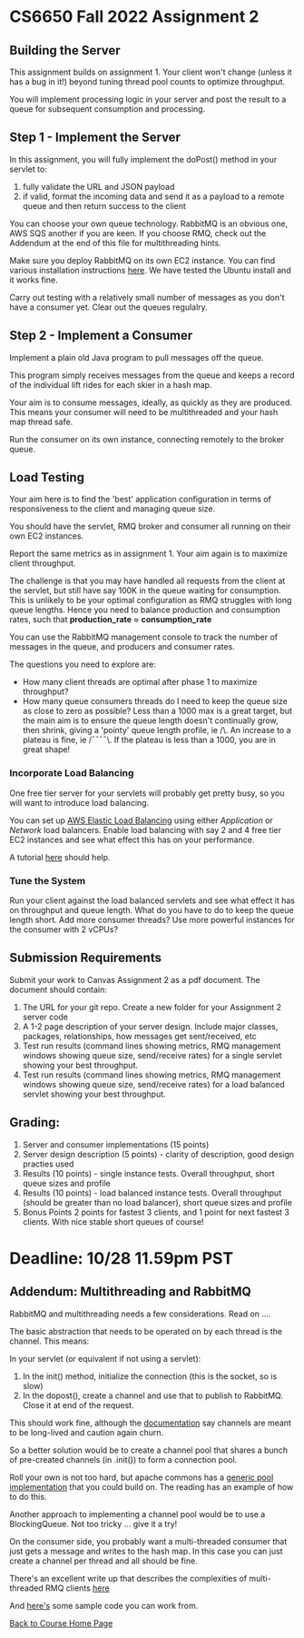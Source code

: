 # CS6650 Fall 2022  Assignment 2


## Building the Server
This assignment builds on assignment 1. Your client won't change (unless it has a bug in it!) beyond tuning thread pool counts to optimize throughput. 

You will implement processing logic in your server and post the result to a queue for subsequent consumption and processing.

## Step 1 - Implement the Server
In this assignment, you will fully implement the doPost() method in your servlet to:

1. fully validate the URL and JSON payload
1. if valid, format the incoming data and send it as a payload to a remote queue and then return success to the client

You can choose your own queue technology. RabbitMQ is an obvious one, AWS SQS another if you are keen. If you choose RMQ, check out the Addendum at the end of this file for multithreading hints. 

Make sure you deploy RabbitMQ on its own EC2 instance. You can find various installation instructions [here](https://www.rabbitmq.com/download.html). We have tested the Ubuntu install and it works fine.

Carry out testing with a relatively small number of messages as you don't have a consumer yet. Clear out the queues regulalry.

## Step 2 - Implement a Consumer
Implement a plain old Java program to pull messages off the queue. 

This program simply receives messages from the queue and keeps a record of the individual lift rides for each skier in a hash map. 

Your aim is to consume messages, ideally, as quickly as they are produced. 
This means your consumer will need to be multithreaded and your hash map thread safe.

Run the consumer on its own instance, connecting remotely to the broker queue.

## Load Testing

Your aim here is to find the 'best' application configuration in terms of responsiveness to the client and managing queue size. 

You should have the servlet, RMQ broker and consumer all running on their own EC2 instances.

Report the same metrics as in assignment 1. Your aim again is to maximize client throughput.

The challenge is that you may have handled all requests from the client at the servlet, but still have say 100K in the queue waiting for consumption. This is unlikely to be your optimal configuration as RMQ struggles with long queue lengths. Hence you need to balance production and consumption rates, such that **production_rate** ≈ **consumption_rate**

You can use the RabbitMQ management console to track the number of messages in the queue, and producers and consumer rates.

The questions you need to explore are:

* How many client threads are optimal after phase 1 to maximize throughput?
* How many queue consumers threads do I need to keep the queue size as close to zero as possible? Less than a 1000 max is a great target, but the main aim is to ensure the queue length doesn't continually grow, then shrink, giving a 'pointy' queue length profile, ie /\\. An increase to a plateau is fine, ie /¯¯¯¯\\. If the plateau is less than a 1000, you are in great shape!

### Incorporate Load Balancing

One free tier server for your servlets will probably get pretty busy, so you will want to introduce load balancing. 

You can set up [AWS Elastic Load Balancing](https://aws.amazon.com/elasticloadbalancing/features/?nc=sn&loc=2) using either _Application_ or _Network_ load balancers. 
Enable load balancing with say 2 and 4 free tier EC2 instances and see what effect this has on your performance.

A tutorial [here](https://docs.aws.amazon.com/elasticloadbalancing/latest/application/application-load-balancer-getting-started.html) should help.

### Tune the System

Run your client against the load balanced servlets and see what effect it has on throughput and queue length. What do you have to do to keep the queue length short. Add more consumer threads? Use more powerful instances for the consumer with 2 vCPUs? 

## Submission Requirements
Submit your work to Canvas Assignment 2 as a pdf document. The document should contain:

1. The URL for your git repo. Create a new folder for your Assignment 2 server code
1. A 1-2 page description of your server design. Include major classes, packages, relationships, how messages get sent/received, etc
1. Test run results (command lines showing metrics, RMQ management windows showing queue size, send/receive rates) for a single servlet showing your best throughput. 
1. Test run results (command lines showing metrics, RMQ management windows showing queue size, send/receive rates) for a load balanced servlet showing your best throughput. 

## Grading:
1. Server and consumer  implementations  (15 points)
1. Server design description (5 points) - clarity of description, good design practies used
1. Results (10 points) - single instance tests. Overall throughput, short queue sizes and profile
1. Results (10 points) - load balanced instance tests. Overall throughput (should be greater than no load balancer), short queue sizes and profile
1. Bonus Points 2 points for fastest 3 clients, and 1 point for next fastest 3 clients. With nice stable short queues of course!

# Deadline: 10/28 11.59pm PST 

## Addendum: Multithreading and RabbitMQ

RabbitMQ and multithreading needs a few considerations. Read on ....

The basic abstraction that needs to be operated on by each thread is the channel. This means:

In your servlet (or equivalent if not using a servlet):

1. In the init() method, initialize the connection (this is the socket, so is slow)
1. In the dopost(), create a channel and use that to publish to RabbitMQ. Close it at end of the request.

This should work fine, although the [documentation](https://www.rabbitmq.com/api-guide.html#concurrency) say channels are meant to be long-lived and caution again churn. 

So a better solution would be to create a channel pool that shares a bunch of pre-created channels (in .init()) to form a connection pool. 

Roll your own is not too hard, but apache commons has a [generic pool implementation](http://commons.apache.org/proper/commons-pool/examples.html) that you could build on.
The reading has an example of how to do this.

Another approach to implementing a channel pool would be to use a BlockingQueue. Not too tricky ... give it a try!

On the consumer side, you probably want a multi-threaded consumer that just gets a message and writes to the hash map. In this case you can just create a channel per thread and all should be fine. 

There's an excellent write up that describes the complexities of multi-threaded RMQ clients [here](http://moi.vonos.net/bigdata/rabbitmq-threading/)

And [here's](https://github.com/gortonator/bsds-6650/tree/master/code/week-6) some sample code you can work from. 

[Back to Course Home Page](https://gortonator.github.io/bsds-6650/)



